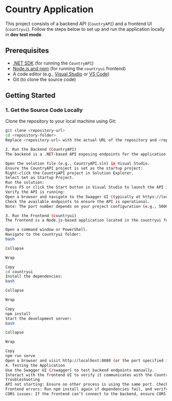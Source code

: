 # Country Application

This project consists of a backend API (`CountryAPI`) and a frontend UI (`countryui`). Follow the steps below to set up and run the application locally in **dev test mode**.

## Prerequisites

- [.NET SDK](https://dotnet.microsoft.com/download) (for running the `CountryAPI`)
- [Node.js and npm](https://nodejs.org/) (for running the `countryui` frontend)
- A code editor (e.g., [Visual Studio](https://visualstudio.microsoft.com/) or [VS Code](https://code.visualstudio.com/))
- Git (to clone the source code)

## Getting Started

### 1. Get the Source Code Locally
Clone the repository to your local machine using Git:
```bash
git clone <repository-url>
cd <repository-folder>
Replace <repository-url> with the actual URL of the repository and <repository-folder> with the local folder name.

2. Run the Backend (CountryAPI)
The backend is a .NET-based API exposing endpoints for the application.

Open the solution file (e.g., CountryAPI.sln) in Visual Studio.
Ensure the CountryAPI project is set as the startup project:
Right-click the CountryAPI project in Solution Explorer.
Select Set as Startup Project.
Run the solution:
Press F5 or click the Start button in Visual Studio to launch the API in debug mode.
Verify the API is running:
Open a browser and navigate to the Swagger UI (typically at https://localhost:<port>/swagger).
Check the available endpoints to ensure the API is operational.
Note: The port number depends on your project configuration (e.g., 5000 or 7180). Check the console output or launchSettings.json for the exact URL.

3. Run the Frontend (countryui)
The frontend is a Node.js-based application located in the countryui folder.

Open a command window or PowerShell.
Navigate to the countryui folder:
bash

Collapse

Wrap

Copy
cd countryui
Install the dependencies:
bash

Collapse

Wrap

Copy
npm install
Start the development server:
bash

Collapse

Wrap

Copy
npm run serve
Open a browser and visit http://localhost:8080 (or the port specified in the terminal output) to access the UI.
4. Testing the Application
Use the Swagger UI (/swagger) to test backend endpoints manually.
Interact with the frontend UI to verify it communicates with the CountryAPI.
Troubleshooting
API not starting: Ensure no other process is using the same port. Check appsettings.json or launchSettings.json for port settings.
Frontend errors: Run npm install again if dependencies fail, and verify the API is running before starting the UI.
CORS issues: If the frontend can’t connect to the backend, ensure CORS is configured in CountryAPI to allow requests from http://localhost:8080.